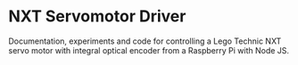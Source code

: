# NXT Servomotor Driver
Documentation, experiments and code for controlling a Lego Technic NXT servo motor with integral optical encoder from a Raspberry Pi with Node JS.
